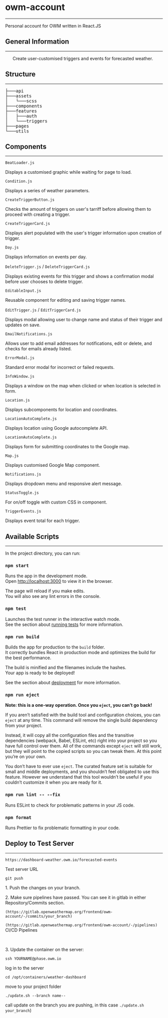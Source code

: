 <h1>owm-account</h1>
<hr><p>Personal account for OWM written in React.JS</p><h2>General Information</h2>
<hr><ul>
Create user-customised triggers and events for forecasted weather.
</ul><h2>Structure</h2>
<hr>
<pre>├───api
├───assets
│   └───scss
├───components
├───features
│   ├───auth
│   └───triggers
├───pages
└───utils</pre>
<h2>Components</h2>
<hr>
<code>BeatLoader.js</code>
<p>Displays a customised graphic while waiting for page to load.</p>
<code>Condition.js</code>
<p>Displays a series of weather parameters.</p>
<code>CreateTriggerButton.js</code>
<p>Checks the amount of triggers on user's tarriff before allowing them to proceed with creating a trigger.</p>
<code>CreateTriggerCard.js</code>
<p>Displays alert populated with the user's trigger information upon creation of trigger.</p>
<code>Day.js</code>
<p>Displays information on events per day.</p>
<code>DeleteTrigger.js</code> / <code>DeleteTriggerCard.js</code>
<p>Displays existing events for this trigger and shows a confirmation modal before user chooses to delete trigger.</p>
<code>EditableInput.js</code>
<p>Reusable component for editing and saving trigger names.</p>
<code>EditTrigger.js</code> / <code>EditTriggerCard.js</code>
<p>Displays modal allowing user to change name and status of their trigger and updates on save.</p>
<code>EmailNotifications.js</code>
<p>Allows user to add email addresses for notifications, edit or delete, and checks for emails already listed.</p>
<code>ErrorModal.js</code>
<p>Standard error modal for incorrect or failed requests.</p>
<code>InfoWindow.js</code>
<p>Displays a window on the map when clicked or when location is selected in form.</p>
<code>Location.js</code>
<p>Displays subcomponents for location and coordinates.</p>
<code>LocationAutoComplete.js</code>
<p>Displays location using Google autocomplete API.</p>
<code>LocationAutoComplete.js</code>
<p>Displays form for submitting coordinates to the Google map.</p>
<code>Map.js</code>
<p>Displays customised Google Map component.</p>
<code>Notifications.js</code>
<p>Displays dropdown menu and responsive alert message.</p>
<code>StatusToggle.js</code>
<p>For on/off toggle with custom CSS in component.</p>
<code>TriggerEvents.js</code>
<p>Displays event total for each trigger.</p>
<h2>Available Scripts</h2>
<hr><p>In the project directory, you can run:</p>
<h3><code>npm start</code></h3>
<p>Runs the app in the development mode.<br>
Open <a href="http://localhost:3000">http://localhost:3000</a> to view it in the browser.</p>
<p>The page will reload if you make edits.<br>
You will also see any lint errors in the console.</p>
<h3><code>npm test</code></h3>
<p>Launches the test runner in the interactive watch mode.<br>
See the section about <a href="https://facebook.github.io/create-react-app/docs/running-tests">running tests</a> for more information.</p>
<h3><code>npm run build</code></h3>
<p>Builds the app for production to the <code>build</code> folder.<br>
It correctly bundles React in production mode and optimizes the build for the best performance.</p>
<p>The build is minified and the filenames include the hashes.<br>
Your app is ready to be deployed!</p>
<p>See the section about <a href="https://facebook.github.io/create-react-app/docs/deployment">deployment</a> for more information.</p>
<h3><code>npm run eject</code></h3>
<p><strong>Note: this is a one-way operation. Once you <code>eject</code>, you can’t go back!</strong></p>
<p>If you aren’t satisfied with the build tool and configuration choices, you can <code>eject</code> at any time. This command will remove the single build dependency from your project.</p>
<p>Instead, it will copy all the configuration files and the transitive dependencies (webpack, Babel, ESLint, etc) right into your project so you have full control over them. All of the commands except <code>eject</code> will still work, but they will point to the copied scripts so you can tweak them. At this point you’re on your own.</p>
<p>You don’t have to ever use <code>eject</code>. The curated feature set is suitable for small and middle deployments, and you shouldn’t feel obligated to use this feature. However we understand that this tool wouldn’t be useful if you couldn’t customize it when you are ready for it.</p>
<h3><code>npm run lint -- --fix</code></h3>
<p>Runs ESLint to check for problematic patterns in your JS code.</p>
<h3><code>npm format</code></h3>
<p>Runs Prettier to fix problematic formatting in your code.</p>
<h2>Deploy to Test Server</h2>
<hr>
<code>https://dashboard-weather.owm.io/forecasted-events</code>
<p>Test server URL</p>
<code>git push</code>
<p>1. Push the changes on your branch.</p>
<p>2. Make sure pipelines have passed. You can see it in gitlab in either Repository/Commits section.</p>
<code>(https://gitlab.openweathermap.org/frontend/owm-account/-/commits/your_branch)</code>
<p><code>(https://gitlab.openweathermap.org/frontend/owm-account/-/pipelines)</code> CI/CD Pipelines</p>
</br>
<p>3. Update the container on the server:</p>
<code>ssh YOURNAME@phase.owm.io</code>
<p>log in to the server</p>
<code>cd /opt/containers/weather-dashboard</code>
<p>move to your project folder</p>
<code>./update.sh --branch name-- </code>
<p>call update on the branch you are pushing, in this case <code>./update.sh your_branch</code>)</p> 